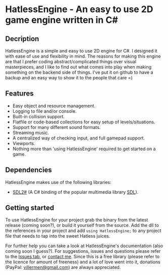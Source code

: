 # HatlessEngine - An easy to use 2D game engine written in C# 

## Decription
HatlessEngine is a simple and easy to use 2D engine for C#.
I designed it with ease of use and flexibility in mind.
The reasons for making this engine are that I prefer coding abstract/complicated things over visual masterpieces, and I like to find out what comes into play when making something on the backend side of things.
I've put it on github to have a backup and an easy way to show it to the people that care =)

## Features
 - Easy object and resource management.
 - Logging to file and/or console.
 - Built-in collision support.
 - Flatfile or code-based collections for easy setup of levels/situations.
 - Support for many different sound formats.
 - Streaming music.
 - A centralized way of checking input, and full gamepad support.
 - Viewports.
 - Nothing more than 'using HatlessEngine' required to get started on a game.

## Dependencies
HatlessEngine makes use of the following libraries:
 - [SDL2#](https://github.com/flibitijibibo/SDL2-CS) (A C# binding of the popular multimedia library [SDL](https://www.libsdl.org/index.php)).

## Getting started
To use HatlessEngine for your project grab the binary from the latest release (coming soon?), or build it yourself from the source.
Add the dll to the references in your project and add `using HatlessEngine;` to any project file that needs to tap into the sweet Hatless juices.

For further help you can take a look at HatlessEngine's documentation (also coming soon I guess?).
For suggestions, issues and questions please refer to the [Issues tab](https://github.com/Villermen/HatlessEngine/issues?state=open), or [contact me](http://villermen.com/).
Since this is a free library (please refer to the licence for amount of freeness) and a lot of love went into it, donations (PayPal: villermen@gmail.com) are always appreciated.
